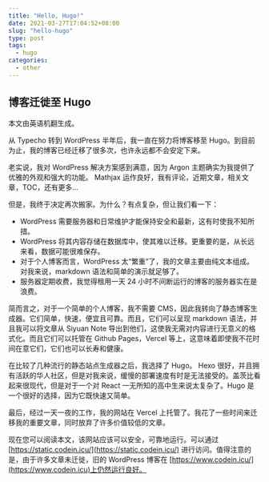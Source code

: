 ```yaml
---
title: "Hello, Hugo!"
date: 2021-03-27T17:04:52+08:00
slug: "hello-hugo"
type: post
tags:
  - hugo
categories:
  - other
---
```


## 博客迁徙至 Hugo

本文由英语机翻生成。

从 Typecho 转到 WordPress 半年后，我一直在努力将博客移至 Hugo。到目前为止，我的博客已经迁移了很多次，也许永远都不会安定下来。

老实说，我对 WordPress 解决方案感到满意，因为 Argon 主题确实为我提供了优雅的外观和强大的功能。 Mathjax 运作良好，我有评论，近期文章，相关文章，TOC，还有更多...

但是，我终于决定再次搬家。为什么？有点复杂，但让我们看一下：

- WordPress 需要服务器和日常维护才能保持安全和最新，这有时使我不知所措。
- WordPress 将其内容存储在数据库中，使其难以迁移。更重要的是，从长远来看，数据可能很难保存。
- 对于个人博客而言，WordPress 太“繁重”了，我的文章主要由纯文本组成。对我来说，markdown 语法和简单的演示就足够了。
- 服务器定期收费，我觉得租用一天 24 小时不间断运行的博客的服务器实在是浪费。

简而言之，对于一个简单的个人博客，我不需要 CMS，因此我转向了静态博客生成器。它们简单，快速，便宜且可靠。而且，它们可以呈现 markdown 语法，并且我可以将文章从 Siyuan Note 导出到他们，这使我无需对内容进行无意义的格式化。而且它们可以托管在 Github Pages，Vercel 等上，这意味着即使我不花时间在意它们，它们也可以长寿和健康。

在比较了几种流行的静态站点生成器之后，我选择了 Hugo。 Hexo 很好，并且拥有活跃的华人社区，但是对我来说，缓慢的部署速度有时是无法接受的。盖茨比看起来很现代，但是对于一个对 React 一无所知的高中生来说太复杂了。Hugo 是一个很好的选择，因为它既快速又简单。

最后，经过一天一夜的工作，我的网站在 Vercel 上托管了。我花了一些时间来迁移我的重要文章，同时放弃了许多价值较低的文章。

现在您可以阅读本文，该网站应该可以安全，可靠地运行。可以通过 [https://static.codein.icu/](https://static.codein.icu/) 进行访问。值得注意的是，由于许多文章未迁徙，旧的 WordPress 博客在 [https://www.codein.icu/](https://www.codein.icu)上仍然运行良好。
